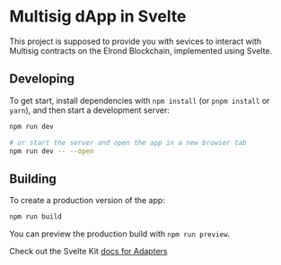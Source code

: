 # Multisig dApp in Svelte

This project is supposed to provide you with sevices to interact with Multisig contracts on the Elrond Blockchain, implemented using Svelte.

## Developing

To get start, install dependencies with `npm install` (or `pnpm install` or `yarn`), and then start a development server:

```bash
npm run dev

# or start the server and open the app in a new browser tab
npm run dev -- --open
```

## Building

To create a production version of the app:

```bash
npm run build
```

You can preview the production build with `npm run preview`.

Check out the Svelte Kit [docs for Adapters](https://kit.svelte.dev/docs/adapters)
